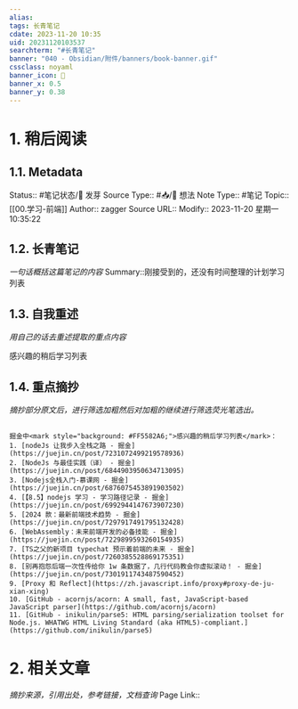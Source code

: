 ```yaml
---
alias:
tags: 长青笔记
cdate: 2023-11-20 10:35
uid: 20231120103537
searchterm: "#长青笔记"
banner: "040 - Obsidian/附件/banners/book-banner.gif"
cssclass: noyaml
banner_icon: 💌
banner_x: 0.5
banner_y: 0.38
---
```


# 1. 稍后阅读

## 1.1. Metadata

Status:: #笔记状态/🌱 发芽
Source Type:: #📥/💭 想法 
Note Type:: #笔记
Topic:: [[00.学习-前端]]
Author:: zagger
Source URL::
Modify:: 2023-11-20 星期一 10:35:22

## 1.2. 长青笔记

_一句话概括这篇笔记的内容_
Summary::刚接受到的，还没有时间整理的计划学习列表

## 1.3. 自我重述

_用自己的话去重述提取的重点内容_

感兴趣的稍后学习列表
## 1.4. 重点摘抄

_摘抄部分原文后，进行筛选加粗然后对加粗的继续进行筛选荧光笔选出。_


```ad-todo

掘金中<mark style="background: #FF5582A6;">感兴趣的稍后学习列表</mark>：
1. [nodeJs 让我步入全栈之路 - 掘金](https://juejin.cn/post/7231072499219578936)
2. [NodeJs 与最佳实践（译） - 掘金](https://juejin.cn/post/6844903950634713095)
3. [Nodejs全栈入门-慕课网 - 掘金](https://juejin.cn/post/6876075453891903502)
4. [【8.5】nodejs 学习 - 学习路径记录 - 掘金](https://juejin.cn/post/6992944147673907230)
5. [2024 款：最新前端技术趋势 - 掘金](https://juejin.cn/post/7297917491795132428)
6. [WebAssembly：未来前端开发的必备技能 - 掘金](https://juejin.cn/post/7229899593260154935)
7. [TS之父的新项目 typechat 预示着前端的未来 - 掘金](https://juejin.cn/post/7260385528869175351)
8. [别再抱怨后端一次性传给你 1w 条数据了，几行代码教会你虚拟滚动！ - 掘金](https://juejin.cn/post/7301911743487590452)
9. [Proxy 和 Reflect](https://zh.javascript.info/proxy#proxy-de-ju-xian-xing)
10. [GitHub - acornjs/acorn: A small, fast, JavaScript-based JavaScript parser](https://github.com/acornjs/acorn)
11. [GitHub - inikulin/parse5: HTML parsing/serialization toolset for Node.js. WHATWG HTML Living Standard (aka HTML5)-compliant.](https://github.com/inikulin/parse5)
```

# 2. 相关文章

_摘抄来源，引用出处，参考链接，文档查询_
Page Link::


